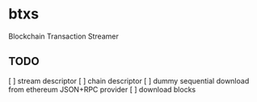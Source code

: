 # btxs

Blockchain Transaction Streamer

## TODO

[ ] stream descriptor
[ ] chain descriptor
[ ] dummy sequential download from ethereum JSON+RPC provider
[ ] download blocks  

